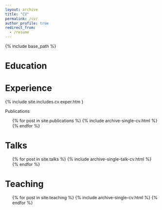 ```yaml
---
layout: archive
title: "CV"
permalink: /cv/
author_profile: true
redirect_from:
  - /resume
---
```


{% include base_path %}

Education
======

Experience
======
<DL>{% include site.includes.cv.exper.htm }  </DL

Publications
======
  <ul>{% for post in site.publications %}
    {% include archive-single-cv.html %}
  {% endfor %}</ul>

Talks
======
  <ul>{% for post in site.talks %}
    {% include archive-single-talk-cv.html %}
  {% endfor %}</ul>

Teaching
======
  <ul>{% for post in site.teaching %}
    {% include archive-single-cv.html %}
  {% endfor %}</ul>
